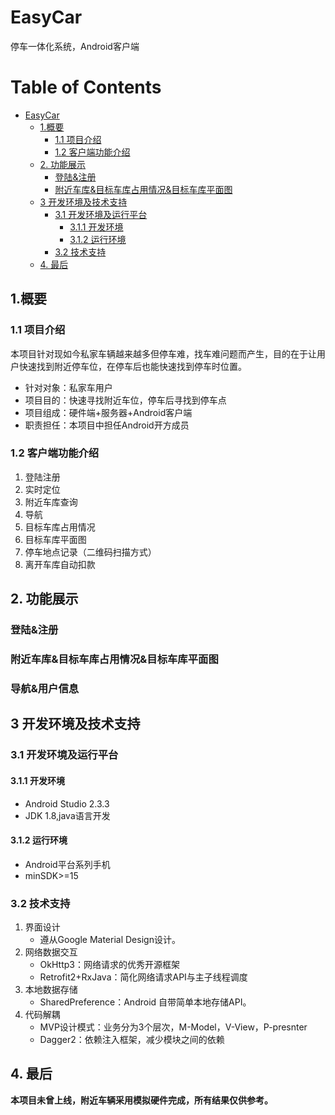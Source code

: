 # EasyCar

停车一体化系统，Android客户端

Table of Contents
=================

* [EasyCar](#easycar)
  * [1\.概要](#1%E6%A6%82%E8%A6%81)
    * [1\.1 项目介绍](#11-%E9%A1%B9%E7%9B%AE%E4%BB%8B%E7%BB%8D)
    * [1\.2 客户端功能介绍](#12-%E5%AE%A2%E6%88%B7%E7%AB%AF%E5%8A%9F%E8%83%BD%E4%BB%8B%E7%BB%8D)
  * [2\. 功能展示](#2-%E5%8A%9F%E8%83%BD%E5%B1%95%E7%A4%BA)
    * [登陆&amp;注册](#%E7%99%BB%E9%99%86%E6%B3%A8%E5%86%8C)
    * [附近车库&amp;目标车库占用情况&amp;目标车库平面图](#%E9%99%84%E8%BF%91%E8%BD%A6%E5%BA%93%E7%9B%AE%E6%A0%87%E8%BD%A6%E5%BA%93%E5%8D%A0%E7%94%A8%E6%83%85%E5%86%B5%E7%9B%AE%E6%A0%87%E8%BD%A6%E5%BA%93%E5%B9%B3%E9%9D%A2%E5%9B%BE)
  * [3 开发环境及技术支持](#3-%E5%BC%80%E5%8F%91%E7%8E%AF%E5%A2%83%E5%8F%8A%E6%8A%80%E6%9C%AF%E6%94%AF%E6%8C%81)
    * [3\.1  开发环境及运行平台](#31--%E5%BC%80%E5%8F%91%E7%8E%AF%E5%A2%83%E5%8F%8A%E8%BF%90%E8%A1%8C%E5%B9%B3%E5%8F%B0)
      * [3\.1\.1 开发环境](#311-%E5%BC%80%E5%8F%91%E7%8E%AF%E5%A2%83)
      * [3\.1\.2 运行环境](#312-%E8%BF%90%E8%A1%8C%E7%8E%AF%E5%A2%83)
    * [3\.2 技术支持](#32-%E6%8A%80%E6%9C%AF%E6%94%AF%E6%8C%81)
  * [4\. 最后](#4-%E6%9C%80%E5%90%8E)

## 1.概要

### 1.1 项目介绍

本项目针对现如今私家车辆越来越多但停车难，找车难问题而产生，目的在于让用户快速找到附近停车位，在停车后也能快速找到停车时位置。

- 针对对象：私家车用户
- 项目目的：快速寻找附近车位，停车后寻找到停车点
- 项目组成：硬件端+服务器+Android客户端
- 职责担任：本项目中担任Android开方成员

### 1.2 客户端功能介绍

1. 登陆注册
2. 实时定位
3. 附近车库查询
4. 导航
5. 目标车库占用情况
6. 目标车库平面图
7. 停车地点记录（二维码扫描方式）
8. 离开车库自动扣款

## 2. 功能展示

### 登陆&注册



### 附近车库&目标车库占用情况&目标车库平面图



### 导航&用户信息



## 3 开发环境及技术支持

### 3.1  开发环境及运行平台

#### 3.1.1 开发环境

- Android Studio 2.3.3 
- JDK 1.8,java语言开发

#### 3.1.2 运行环境

- Android平台系列手机
- minSDK>=15

### 3.2 技术支持

1. 界面设计
   - 遵从Google Material Design设计。
2. 网络数据交互
   - OkHttp3：网络请求的优秀开源框架
   - Retrofit2+RxJava：简化网络请求API与主子线程调度
3. 本地数据存储
   - SharedPreference：Android 自带简单本地存储API。
4. 代码解耦
   - MVP设计模式：业务分为3个层次，M-Model，V-View，P-presnter
   - Dagger2：依赖注入框架，减少模块之间的依赖

## 4. 最后

**本项目未曾上线，附近车辆采用模拟硬件完成，所有结果仅供参考。**